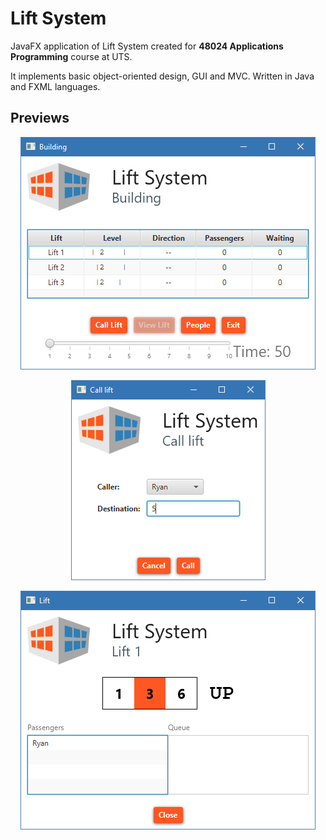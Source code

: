 # Lift System

JavaFX application of Lift System created for **48024 Applications Programming** course at UTS.

It implements basic object-oriented design, GUI and MVC. Written in Java and FXML languages.

## Previews

<p align="center">
  <img src="previews/building_window.png" alt="Building Window">
</p>

<p align="center">
  <img src="previews/call_lift_window.png" alt="Call Lift Window">
</p>
  
<p align="center">
  <img src="previews/lift_window.png" alt="Lift Window">
</p>
